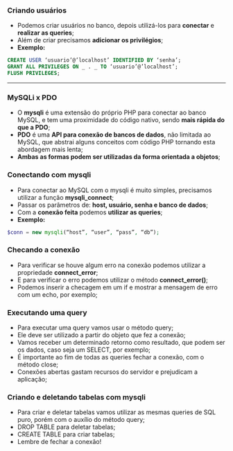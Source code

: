### Criando usuários

- Podemos criar usuários no banco, depois utilizá-los para **conectar** e **realizar as queries**;
- Além de criar precisamos **adicionar os privilégios**;
- **Exemplo:**

```sql
CREATE USER ‘usuario’@’localhost’ IDENTIFIED BY ‘senha’;
GRANT ALL PRIVILEGES ON _ . _ TO ‘usuario’@’localhost’;
FLUSH PRIVILEGES;
```

---

### MySQLi x PDO

- O **mysqli** é uma extensão do próprio PHP para conectar ao banco MySQL, e tem uma proximidade do código nativo, sendo **mais rápida do que a PDO**;
- **PDO** é uma **API para conexão de bancos de dados**, não limitada ao MySQL, que abstrai alguns conceitos com código PHP tornando esta abordagem mais lenta;
- **Ambas as formas podem ser utilizadas da forma orientada a objetos**;

### Conectando com mysqli

- Para conectar ao MySQL com o mysqli é muito simples, precisamos utilizar a função **mysqli_connect**;
- Passar os parâmetros de: **host, usuário, senha e banco de dados**;
- Com a **conexão feita** podemos **utilizar as queries**;
- **Exemplo:**

```php
$conn = new mysqli(“host”, “user”, “pass”, “db”);
```

### Checando a conexão

- Para verificar se houve algum erro na conexão podemos utilizar a propriedade **connect_error**;
- E para verificar o erro podemos utilizar o método **connect_error()**;
- Podemos inserir a checagem em um if e mostrar a mensagem de erro com um echo, por exemplo;

### Executando uma query

- Para executar uma query vamos usar o método query;
- Ele deve ser utilizado a partir do objeto que fez a conexão;
- Vamos receber um determinado retorno como resultado, que podem ser os dados, caso seja um SELECT, por exemplo;
- É importante ao fim de todas as queries fechar a conexão, com o método close;
- Conexões abertas gastam recursos do servidor e prejudicam a aplicação;

### Criando e deletando tabelas com mysqli

- Para criar e deletar tabelas vamos utilizar as mesmas queries de SQL
  puro, porém com o auxílio do método query;
- DROP TABLE para deletar tabelas;
- CREATE TABLE para criar tabelas;
- Lembre de fechar a conexão!
